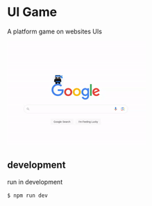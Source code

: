 # UI Game

A platform game on websites UIs

![example](https://github.com/9elt/ui-game/blob/readme-media/ui-game-preview.gif)

## development

run in development
```
$ npm run dev
```
